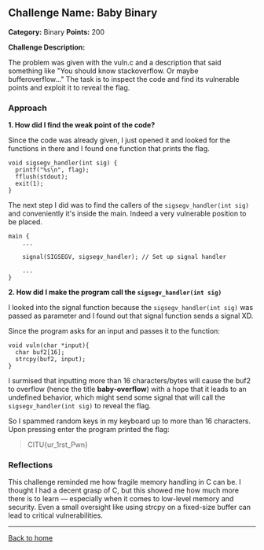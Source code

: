 
## Challenge Name: Baby Binary
**Category:** Binary
**Points:** 200

**Challenge Description:**

The problem was given with the vuln.c and a description that said something like "You should know stackoverflow. Or maybe bufferoverflow..." The task is to inspect the code and find its vulnerable points and exploit it to reveal the flag.

### Approach

**1. How did I find the weak point of the code?**

Since the code was already given, I just opened it and looked for the functions in there and I found one function that prints the flag.

```
void sigsegv_handler(int sig) {
  printf("%s\n", flag);
  fflush(stdout);
  exit(1);
} 
```

The next step I did was to find the callers of the ```sigsegv_handler(int sig)``` and conveniently it's inside the main. Indeed a very vulnerable position to be placed.

```
main {
    ...

    signal(SIGSEGV, sigsegv_handler); // Set up signal handler

    ...
}
```

**2. How did I make the program call the ```sigsegv_handler(int sig)```**

I looked into the signal function because the ```sigsegv_handler(int sig)``` was passed as parameter and I found out that signal function sends a signal XD.

Since the program asks for an input and passes it to the function:
```
void vuln(char *input){
  char buf2[16];
  strcpy(buf2, input);
}
```
I surmised that inputting more than 16 characters/bytes will cause the buf2 to overflow (hence the title **baby-overflow**) with a hope that it leads to an undefined behavior, which might send some signal that will call the ```sigsegv_handler(int sig)``` to reveal the flag. 

So I spammed random keys in my keyboard up to more than 16 characters. Upon pressing enter the program printed the flag:
> CITU{ur_1rst_Pwn}

### Reflections
This challenge reminded me how fragile memory handling in C can be. I thought I had a decent grasp of C, but this showed me how much more there is to learn — especially when it comes to low-level memory and security. Even a small oversight like using strcpy on a fixed-size buffer can lead to critical vulnerabilities.

---
[Back to home](/)


